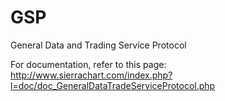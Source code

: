 GSP
===

General Data and Trading Service Protocol

For documentation, refer to this page:
http://www.sierrachart.com/index.php?l=doc/doc_GeneralDataTradeServiceProtocol.php


